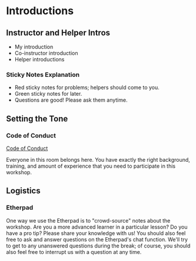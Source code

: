 # Introductions

## Instructor and Helper Intros

* My introduction
* Co-instructor introduction
* Helper introductions

### Sticky Notes Explanation

* Red sticky notes for problems; helpers should come to you.
* Green sticky notes for later.
* Questions are good! Please ask them anytime.

## Setting the Tone

### Code of Conduct

[Code of Conduct](http://software-carpentry.org/conduct/)

Everyone in this room belongs here.
You have exactly the right background, training, and amount of experience that you need to participate in this workshop.

## Logistics

### Etherpad

One way we use the Etherpad is to "crowd-source" notes about the workshop.
Are you a more advanced learner in a particular lesson?
Do you have a pro tip?
Please share your knowledge with us!
You should also feel free to ask and answer questions on the Etherpad's chat function.
We'll try to get to any unanswered questions during the break; of course, you should also feel free to interrupt us with a question at any time.
